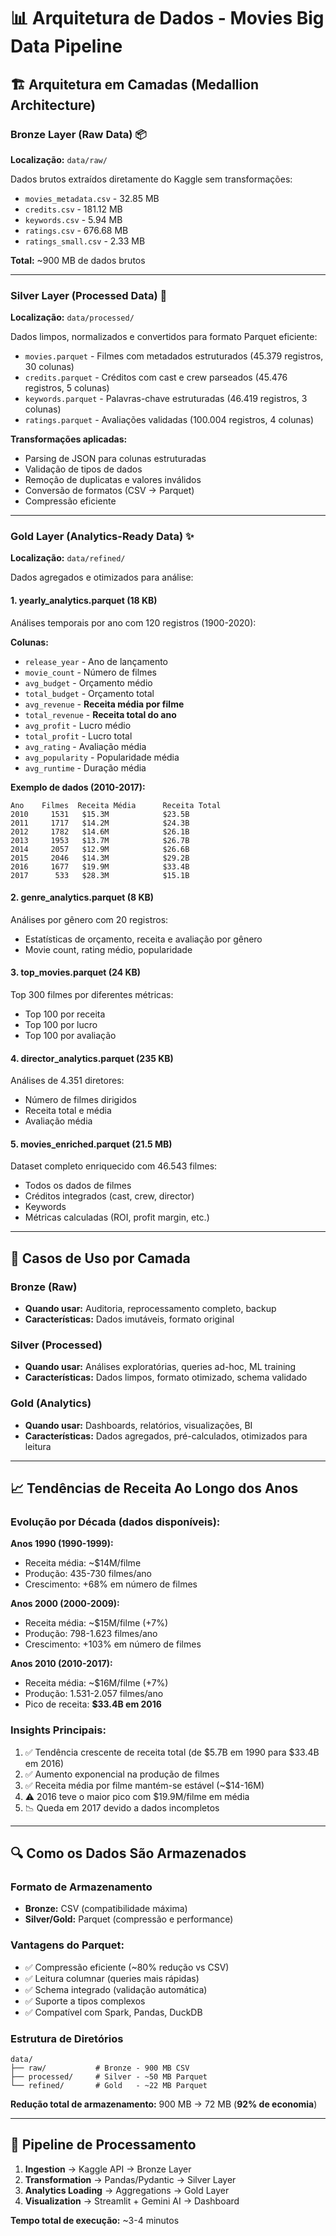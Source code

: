 # 📊 Arquitetura de Dados - Movies Big Data Pipeline

## 🏗️ Arquitetura em Camadas (Medallion Architecture)

### **Bronze Layer** (Raw Data) 📦
**Localização:** `data/raw/`

Dados brutos extraídos diretamente do Kaggle sem transformações:
- `movies_metadata.csv` - 32.85 MB
- `credits.csv` - 181.12 MB
- `keywords.csv` - 5.94 MB
- `ratings.csv` - 676.68 MB
- `ratings_small.csv` - 2.33 MB

**Total:** ~900 MB de dados brutos

---

### **Silver Layer** (Processed Data) 🔄
**Localização:** `data/processed/`

Dados limpos, normalizados e convertidos para formato Parquet eficiente:
- `movies.parquet` - Filmes com metadados estruturados (45.379 registros, 30 colunas)
- `credits.parquet` - Créditos com cast e crew parseados (45.476 registros, 5 colunas)
- `keywords.parquet` - Palavras-chave estruturadas (46.419 registros, 3 colunas)
- `ratings.parquet` - Avaliações validadas (100.004 registros, 4 colunas)

**Transformações aplicadas:**
- Parsing de JSON para colunas estruturadas
- Validação de tipos de dados
- Remoção de duplicatas e valores inválidos
- Conversão de formatos (CSV → Parquet)
- Compressão eficiente

---

### **Gold Layer** (Analytics-Ready Data) ✨
**Localização:** `data/refined/`

Dados agregados e otimizados para análise:

#### 1. **yearly_analytics.parquet** (18 KB)
Análises temporais por ano com 120 registros (1900-2020):

**Colunas:**
- `release_year` - Ano de lançamento
- `movie_count` - Número de filmes
- `avg_budget` - Orçamento médio
- `total_budget` - Orçamento total
- `avg_revenue` - **Receita média por filme**
- `total_revenue` - **Receita total do ano**
- `avg_profit` - Lucro médio
- `total_profit` - Lucro total
- `avg_rating` - Avaliação média
- `avg_popularity` - Popularidade média
- `avg_runtime` - Duração média

**Exemplo de dados (2010-2017):**
```
Ano    Filmes  Receita Média      Receita Total
2010     1531   $15.3M            $23.5B
2011     1717   $14.2M            $24.3B
2012     1782   $14.6M            $26.1B
2013     1953   $13.7M            $26.7B
2014     2057   $12.9M            $26.6B
2015     2046   $14.3M            $29.2B
2016     1677   $19.9M            $33.4B
2017      533   $28.3M            $15.1B
```

#### 2. **genre_analytics.parquet** (8 KB)
Análises por gênero com 20 registros:
- Estatísticas de orçamento, receita e avaliação por gênero
- Movie count, rating médio, popularidade

#### 3. **top_movies.parquet** (24 KB)
Top 300 filmes por diferentes métricas:
- Top 100 por receita
- Top 100 por lucro
- Top 100 por avaliação

#### 4. **director_analytics.parquet** (235 KB)
Análises de 4.351 diretores:
- Número de filmes dirigidos
- Receita total e média
- Avaliação média

#### 5. **movies_enriched.parquet** (21.5 MB)
Dataset completo enriquecido com 46.543 filmes:
- Todos os dados de filmes
- Créditos integrados (cast, crew, director)
- Keywords
- Métricas calculadas (ROI, profit margin, etc.)

---

## 🎯 Casos de Uso por Camada

### Bronze (Raw)
- **Quando usar:** Auditoria, reprocessamento completo, backup
- **Características:** Dados imutáveis, formato original

### Silver (Processed)
- **Quando usar:** Análises exploratórias, queries ad-hoc, ML training
- **Características:** Dados limpos, formato otimizado, schema validado

### Gold (Analytics)
- **Quando usar:** Dashboards, relatórios, visualizações, BI
- **Características:** Dados agregados, pré-calculados, otimizados para leitura

---

## 📈 Tendências de Receita Ao Longo dos Anos

### Evolução por Década (dados disponíveis):

**Anos 1990 (1990-1999):**
- Receita média: ~$14M/filme
- Produção: 435-730 filmes/ano
- Crescimento: +68% em número de filmes

**Anos 2000 (2000-2009):**
- Receita média: ~$15M/filme (+7%)
- Produção: 798-1.623 filmes/ano
- Crescimento: +103% em número de filmes

**Anos 2010 (2010-2017):**
- Receita média: ~$16M/filme (+7%)
- Produção: 1.531-2.057 filmes/ano
- Pico de receita: **$33.4B em 2016**

### Insights Principais:
1. ✅ Tendência crescente de receita total (de $5.7B em 1990 para $33.4B em 2016)
2. ✅ Aumento exponencial na produção de filmes
3. ✅ Receita média por filme mantém-se estável (~$14-16M)
4. ⚠️ 2016 teve o maior pico com $19.9M/filme em média
5. 📉 Queda em 2017 devido a dados incompletos

---

## 🔍 Como os Dados São Armazenados

### Formato de Armazenamento
- **Bronze:** CSV (compatibilidade máxima)
- **Silver/Gold:** Parquet (compressão e performance)

### Vantagens do Parquet:
- ✅ Compressão eficiente (~80% redução vs CSV)
- ✅ Leitura columnar (queries mais rápidas)
- ✅ Schema integrado (validação automática)
- ✅ Suporte a tipos complexos
- ✅ Compatível com Spark, Pandas, DuckDB

### Estrutura de Diretórios
```
data/
├── raw/           # Bronze - 900 MB CSV
├── processed/     # Silver - ~50 MB Parquet
└── refined/       # Gold   - ~22 MB Parquet
```

**Redução total de armazenamento:** 900 MB → 72 MB (**92% de economia**)

---

## 🚀 Pipeline de Processamento

1. **Ingestion** → Kaggle API → Bronze Layer
2. **Transformation** → Pandas/Pydantic → Silver Layer
3. **Analytics Loading** → Aggregations → Gold Layer
4. **Visualization** → Streamlit + Gemini AI → Dashboard

**Tempo total de execução:** ~3-4 minutos

